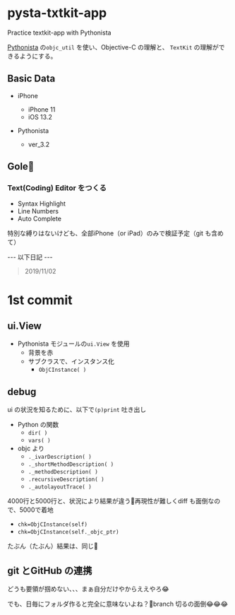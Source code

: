 # pysta-txtkit-app


Practice textkit-app with Pythonista

[Pythonista](http://omz-software.com/pythonista/) の`objc_util` を使い、Objective-C の理解と、 `TextKit` の理解ができるようにする。


## Basic Data
- iPhone
	- iPhone 11
	- iOS 13.2

- Pythonista
	- ver_3.2





## Gole🏁
### Text(Coding) Editor をつくる
  - Syntax Highlight
  - Line Numbers
  - Auto Complete

特別な縛りはないけども、全部iPhone（or iPad）のみで検証予定（git も含めて）

--- 以下日記 ---

> 2019/11/02

# 1st commit

## ui.View
- Pythonista モジュールの`ui.View` を使用
	- 背景を赤
	- サブクラスで、インスタンス化
		- `ObjCInstance( )`


## debug


ui の状況を知るために、以下で`(p)print` 吐き出し

- Python の関数
	- `dir( )`
	- `vars( )`
- objc より
	- `._ivarDescription( )`
	- `._shortMethodDescription( )`
	- `._methodDescription( )`
	- `.recursiveDescription( )`
	- `._autolayoutTrace( )`

4000行と5000行と、状況により結果が違う🤔再現性が難しくdiff も面倒なので、5000で着地

- `chk=ObjCInstance(self)`
- `chk=ObjCInstance(self._objc_ptr)`

たぶん（たぶん）結果は、同じ🤗


## git とGitHub の連携

どうも要領が掴めない、、、まぁ自分だけやからええやろ😂



でも、日毎にフォルダ作ると完全に意味ないよね？🤔branch 切るの面倒😂😂😂
